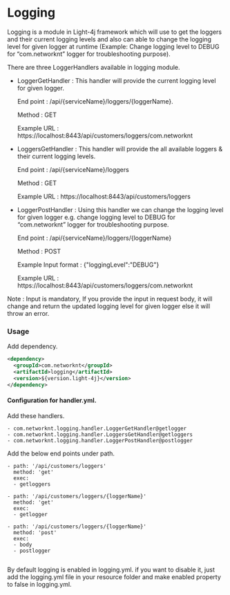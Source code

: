 # Logging

Logging is a module in Light-4j framework which will use to get the loggers and their current logging levels and also can able to
change the logging level for given logger at runtime (Example: Change logging level to DEBUG for “com.networknt” logger for troubleshooting purpose).

There are three LoggerHandlers available in logging module.
 
 * LoggerGetHandler : This handler will provide the current logging level for given logger.
  
     End point    : /api/{serviceName}/loggers/{loggerName}.
   
     Method       : GET
   
     Example URL  : https://localhost:8443/api/customers/loggers/com.networknt
  
 * LoggersGetHandler : This handler will provide the all available loggers & their current logging levels.
    
     End point     : /api/{serviceName}/loggers
     
     Method        : GET
     
     Example URL   : https://localhost:8443/api/customers/loggers
  
 * LoggerPostHandler : Using this handler we can change the logging level for given
  logger e.g. change logging level to DEBUG for “com.networknt” logger for troubleshooting purpose.
     
      End point     : /api/{serviceName}/loggers/{loggerName}
      
      Method        : POST
      
      Example Input format : {"loggingLevel":"DEBUG"}
      
      Example URL    : https://localhost:8443/api/customers/loggers/com.networknt
 
 Note : Input is mandatory, If you provide the input in request body, it will change
 and return the updated logging level for given logger else it will throw an error.
           
 
### Usage

Add dependency.

```xml
<dependency>
  <groupId>com.networknt</groupId>
  <artifactId>logging</artifactId>
  <version>${version.light-4j}</version>
</dependency>
```

#### Configuration for handler.yml.

Add these handlers.

```
- com.networknt.logging.handler.LoggerGetHandler@getlogger
- com.networknt.logging.handler.LoggersGetHandler@getloggers
- com.networknt.logging.handler.LoggerPostHandler@postlogger
```
Add the below end points under path.

```
- path: '/api/customers/loggers'
  method: 'get'
  exec:
  - getloggers

- path: '/api/customers/loggers/{loggerName}'
  method: 'get'
  exec:
  - getlogger

- path: '/api/customers/loggers/{loggerName}'
  method: 'post'
  exec:
  - body
  - postlogger
  
```


By default logging is enabled in logging.yml. if you want to disable it,
just add the logging.yml file in your resource folder and make enabled property to false in logging.yml.


